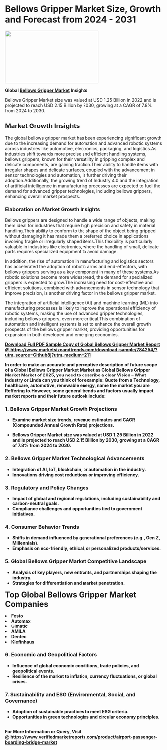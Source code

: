 <H1>Bellows Gripper Market Size, Growth and Forecast from 2024 - 2031</H1><img class="aligncenter size-medium wp-image-584254" src="https://thirdeyenews.in/wp-content/uploads/2024/09/Global-Market-Research-300x168.jpeg" alt="" width="300" height="168" /><p><strong>Global&nbsp;<a href="https://www.marketsizeandtrends.com/download-sample/784254/?utm_source=Github8j?utm_medium=211">Bellows Gripper Market</a> Insights</strong></p><p>Bellows Gripper Market size was valued at USD 1.25 Billion in 2022 and is projected to reach USD 2.15 Billion by 2030, growing at a CAGR of 7.8% from 2024 to 2030.</p><p><h2>Market Growth Insights</h2> <p>The global bellows gripper market has been experiencing significant growth due to the increasing demand for automation and advanced robotic systems across industries like automotive, electronics, packaging, and logistics.As industries shift towards more precise and efficient handling systems, bellows grippers, known for their versatility in gripping complex and delicate components, are gaining traction.Their ability to handle items with irregular shapes and delicate surfaces, coupled with the advancement in sensor technologies and automation, is further driving their adoption.Additionally, the growing trend of Industry 4.0 and the integration of artificial intelligence in manufacturing processes are expected to fuel the demand for advanced gripper technologies, including bellows grippers, enhancing overall market prospects.</p> <p><strong><a href="#"></a></strong></p> <h3>Elaboration on Market Growth Insights</h3> <p>Bellows grippers are designed to handle a wide range of objects, making them ideal for industries that require high precision and safety in material handling.Their ability to conform to the shape of the object being gripped without damaging it has made them a preferred choice in applications involving fragile or irregularly shaped items.This flexibility is particularly valuable in industries like electronics, where the handling of small, delicate parts requires specialized equipment to avoid damage.</p> <p>In addition, the rise of automation in manufacturing and logistics sectors has accelerated the adoption of robotic arms and end-effectors, with bellows grippers serving as a key component in many of these systems.As robotic solutions become more widespread, the demand for specialized grippers is expected to grow.The increasing need for cost-effective and efficient solutions, combined with advancements in sensor technology that improve precision, is another driving factor in the bellows gripper market.</p> <p>The integration of artificial intelligence (AI) and machine learning (ML) into manufacturing processes is likely to improve the operational efficiency of robotic systems, making the use of advanced gripper technologies, including bellows grippers, even more critical.This combination of automation and intelligent systems is set to enhance the overall growth prospects of the bellows gripper market, providing opportunities for expansion in both developed and emerging economies.</p> <p><strong><a href="#"></p><p><span class=""><strong>Download Full PDF Sample Copy of Global Bellows Gripper Market Report</strong> @ <a href="https://www.marketsizeandtrends.com/download-sample/784254/?utm_source=Github8j?utm_medium=211" target="_blank">https://www.marketsizeandtrends.com/download-sample/784254/?utm_source=Github8j?utm_medium=211</a></span></p><p>In order to make an accurate and perceptive description of future scope of a Global&nbsp;Bellows Gripper Market Market as Global&nbsp;Bellows Gripper Market Market of 2025, you need to describe a clear Vision &ndash; What Industry or Linda can you think of for example: Quote from a Technology, healthcare, automotive, renewable energy, name the market you are Reffering to.However, some general trends and factors usually impact market reports and their future outlook include:</p><h3>1.&nbsp;<strong>Bellows Gripper Market Growth Projections</strong></h3><ul><li>Examine market size trends, revenue estimates and CAGR (Compounded Annual Growth Rate) projections.</li><li><p>Bellows Gripper Market size was valued at USD 1.25 Billion in 2022 and is projected to reach USD 2.15 Billion by 2030, growing at a CAGR of 7.8% from 2024 to 2030.</p></li></ul><h3>2.&nbsp;<strong>Bellows Gripper Market Technological Advancements</strong></h3><ul><li>Integration of AI, IoT, blockchain, or automation in the industry.</li><li>Innovations driving cost reductions or improving efficiency.</li></ul><h3>3.&nbsp;<strong>Regulatory and Policy Changes</strong></h3><ul><li>Impact of global and regional regulations, including sustainability and carbon-neutral goals.</li><li>Compliance challenges and opportunities tied to government initiatives.</li></ul><h3>4.&nbsp;<strong>Consumer Behavior Trends</strong></h3><ul><li>Shifts in demand influenced by generational preferences (e.g., Gen Z, Millennials).</li><li>Emphasis on eco-friendly, ethical, or personalized products/services.</li></ul><h3>5.&nbsp;<strong>Global Bellows Gripper Market Competitive Landscape</strong></h3><ul><li>Analysis of key players, new entrants, and partnerships shaping the industry.</li><li>Strategies for differentiation and market penetration.</li></ul><p data-pm-slice="1 1 []"><span style="color: inherit; font-family: inherit; font-size: 25px;">Top Global Bellows Gripper Market Companies</span></p><div class="" data-test-id=""><p><li>Festo</li><li> Automax</li><li> Gimatic</li><li> AMILA</li><li> Dentec</li><li> Klefinhaus</li></p></div><h3>6.&nbsp;<strong>Economic and Geopolitical Factors</strong></h3><ul><li>Influence of global economic conditions, trade policies, and geopolitical events.</li><li>Resilience of the market to inflation, currency fluctuations, or global crises.</li></ul><h3>7.&nbsp;<strong>Sustainability and ESG (Environmental, Social, and Governance)</strong></h3><ul><li>Adoption of sustainable practices to meet ESG criteria.</li><li>Opportunities in green technologies and circular economy principles.</li></ul><h2><strong style="font-size: 14px;">For More Information or Query, Visit @&nbsp;</strong><a style="background-color: #ffffff; font-size: 14px;" href="https://www.marketsizeandtrends.com/report/bellows-gripper-market/" target="_blank">https://www.verifiedmarketreports.com/product/airport-passenger-boarding-bridge-market</a></h2>